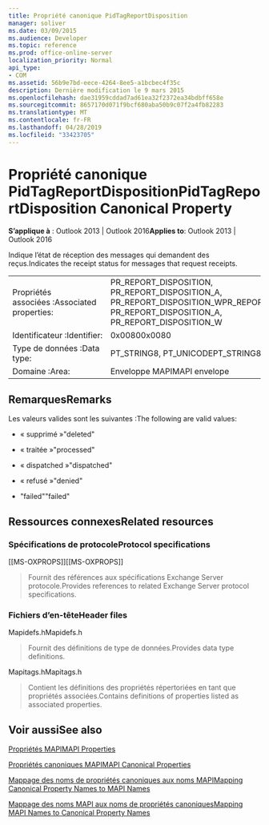 ```yaml
---
title: Propriété canonique PidTagReportDisposition
manager: soliver
ms.date: 03/09/2015
ms.audience: Developer
ms.topic: reference
ms.prod: office-online-server
localization_priority: Normal
api_type:
- COM
ms.assetid: 56b9e7bd-eece-4264-8ee5-a1bcbec4f35c
description: Dernière modification le 9 mars 2015
ms.openlocfilehash: dae31959cddad7ad61ea32f2372ea34bdbff658e
ms.sourcegitcommit: 8657170d071f9bcf680aba50b9c07f2a4fb82283
ms.translationtype: MT
ms.contentlocale: fr-FR
ms.lasthandoff: 04/28/2019
ms.locfileid: "33423705"
---
```

# <a name="pidtagreportdisposition-canonical-property"></a><span data-ttu-id="125e2-103">Propriété canonique PidTagReportDisposition</span><span class="sxs-lookup"><span data-stu-id="125e2-103">PidTagReportDisposition Canonical Property</span></span>

  
  
<span data-ttu-id="125e2-104">**S’applique à** : Outlook 2013 | Outlook 2016</span><span class="sxs-lookup"><span data-stu-id="125e2-104">**Applies to**: Outlook 2013 | Outlook 2016</span></span> 
  
<span data-ttu-id="125e2-105">Indique l’état de réception des messages qui demandent des reçus.</span><span class="sxs-lookup"><span data-stu-id="125e2-105">Indicates the receipt status for messages that request receipts.</span></span> 
  
|||
|:-----|:-----|
|<span data-ttu-id="125e2-106">Propriétés associées :</span><span class="sxs-lookup"><span data-stu-id="125e2-106">Associated properties:</span></span>  <br/> |<span data-ttu-id="125e2-107">PR_REPORT_DISPOSITION, PR_REPORT_DISPOSITION_A, PR_REPORT_DISPOSITION_W</span><span class="sxs-lookup"><span data-stu-id="125e2-107">PR_REPORT_DISPOSITION, PR_REPORT_DISPOSITION_A, PR_REPORT_DISPOSITION_W</span></span>  <br/> |
|<span data-ttu-id="125e2-108">Identificateur :</span><span class="sxs-lookup"><span data-stu-id="125e2-108">Identifier:</span></span>  <br/> |<span data-ttu-id="125e2-109">0x0080</span><span class="sxs-lookup"><span data-stu-id="125e2-109">0x0080</span></span>  <br/> |
|<span data-ttu-id="125e2-110">Type de données :</span><span class="sxs-lookup"><span data-stu-id="125e2-110">Data type:</span></span>  <br/> |<span data-ttu-id="125e2-111">PT_STRING8, PT_UNICODE</span><span class="sxs-lookup"><span data-stu-id="125e2-111">PT_STRING8, PT_UNICODE</span></span>  <br/> |
|<span data-ttu-id="125e2-112">Domaine :</span><span class="sxs-lookup"><span data-stu-id="125e2-112">Area:</span></span>  <br/> |<span data-ttu-id="125e2-113">Enveloppe MAPI</span><span class="sxs-lookup"><span data-stu-id="125e2-113">MAPI envelope</span></span>  <br/> |
   
## <a name="remarks"></a><span data-ttu-id="125e2-114">Remarques</span><span class="sxs-lookup"><span data-stu-id="125e2-114">Remarks</span></span>

<span data-ttu-id="125e2-115">Les valeurs valides sont les suivantes :</span><span class="sxs-lookup"><span data-stu-id="125e2-115">The following are valid values:</span></span>
  
- <span data-ttu-id="125e2-116">« supprimé »</span><span class="sxs-lookup"><span data-stu-id="125e2-116">"deleted"</span></span>
    
- <span data-ttu-id="125e2-117">« traitée »</span><span class="sxs-lookup"><span data-stu-id="125e2-117">"processed"</span></span>
    
- <span data-ttu-id="125e2-118">« dispatched »</span><span class="sxs-lookup"><span data-stu-id="125e2-118">"dispatched"</span></span>
    
- <span data-ttu-id="125e2-119">« refusé »</span><span class="sxs-lookup"><span data-stu-id="125e2-119">"denied"</span></span>
    
- <span data-ttu-id="125e2-120">"failed"</span><span class="sxs-lookup"><span data-stu-id="125e2-120">"failed"</span></span>
    
## <a name="related-resources"></a><span data-ttu-id="125e2-121">Ressources connexes</span><span class="sxs-lookup"><span data-stu-id="125e2-121">Related resources</span></span>

### <a name="protocol-specifications"></a><span data-ttu-id="125e2-122">Spécifications de protocole</span><span class="sxs-lookup"><span data-stu-id="125e2-122">Protocol specifications</span></span>

<span data-ttu-id="125e2-123">[[MS-OXPROPS]]</span><span class="sxs-lookup"><span data-stu-id="125e2-123">[[MS-OXPROPS]]</span></span> 
  
> <span data-ttu-id="125e2-124">Fournit des références aux spécifications Exchange Server protocole.</span><span class="sxs-lookup"><span data-stu-id="125e2-124">Provides references to related Exchange Server protocol specifications.</span></span>
    
### <a name="header-files"></a><span data-ttu-id="125e2-125">Fichiers d’en-tête</span><span class="sxs-lookup"><span data-stu-id="125e2-125">Header files</span></span>

<span data-ttu-id="125e2-126">Mapidefs.h</span><span class="sxs-lookup"><span data-stu-id="125e2-126">Mapidefs.h</span></span>
  
> <span data-ttu-id="125e2-127">Fournit des définitions de type de données.</span><span class="sxs-lookup"><span data-stu-id="125e2-127">Provides data type definitions.</span></span>
    
<span data-ttu-id="125e2-128">Mapitags.h</span><span class="sxs-lookup"><span data-stu-id="125e2-128">Mapitags.h</span></span>
  
> <span data-ttu-id="125e2-129">Contient les définitions des propriétés répertoriées en tant que propriétés associées.</span><span class="sxs-lookup"><span data-stu-id="125e2-129">Contains definitions of properties listed as associated properties.</span></span>
    
## <a name="see-also"></a><span data-ttu-id="125e2-130">Voir aussi</span><span class="sxs-lookup"><span data-stu-id="125e2-130">See also</span></span>



[<span data-ttu-id="125e2-131">Propriétés MAPI</span><span class="sxs-lookup"><span data-stu-id="125e2-131">MAPI Properties</span></span>](mapi-properties.md)
  
[<span data-ttu-id="125e2-132">Propriétés canoniques MAPI</span><span class="sxs-lookup"><span data-stu-id="125e2-132">MAPI Canonical Properties</span></span>](mapi-canonical-properties.md)
  
[<span data-ttu-id="125e2-133">Mappage des noms de propriétés canoniques aux noms MAPI</span><span class="sxs-lookup"><span data-stu-id="125e2-133">Mapping Canonical Property Names to MAPI Names</span></span>](mapping-canonical-property-names-to-mapi-names.md)
  
[<span data-ttu-id="125e2-134">Mappage des noms MAPI aux noms de propriétés canoniques</span><span class="sxs-lookup"><span data-stu-id="125e2-134">Mapping MAPI Names to Canonical Property Names</span></span>](mapping-mapi-names-to-canonical-property-names.md)

